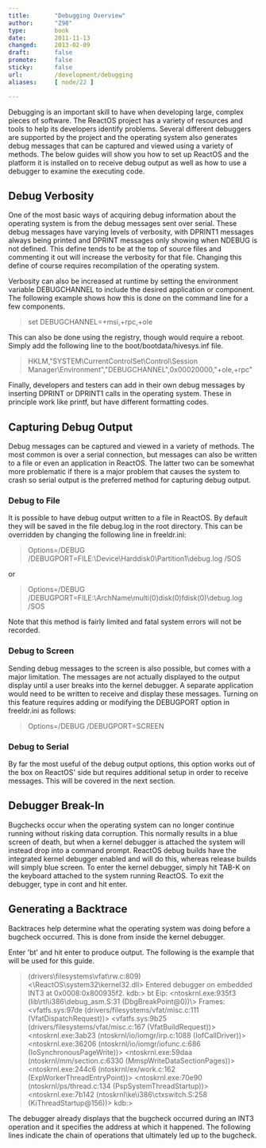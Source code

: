 ```yaml
---
title:       "Debugging Overview"
author:      "Z98"
type:        book
date:        2011-11-13
changed:     2013-02-09
draft:       false
promote:     false
sticky:      false
url:         /development/debugging
aliases:     [ node/22 ]

---
```


Debugging is an important skill to have when developing large, complex pieces of software. The ReactOS project has a variety of resources and tools to help its developers identify problems. Several different debuggers are supported by the project and the operating system also generates debug messages that can be captured and viewed using a variety of methods. The below guides will show you how to set up ReactOS and the platform it is installed on to receive debug output as well as how to use a debugger to examine the executing code.

<h2>Debug Verbosity</h2>
One of the most basic ways of acquiring debug information about the operating system is from the debug messages sent over serial. These debug messages have varying levels of verbosity, with DPRINT1 messages always being printed and DPRINT messages only showing when NDEBUG is not defined. This define tends to be at the top of source files and commenting it out will increase the verbosity for that file. Changing this define of course requires recompilation of the operating system.

Verbosity can also be increased at runtime by setting the environment variable DEBUGCHANNEL to include the desired application or component. The following example shows how this is done on the command line for a few components.

<blockquote>set DEBUGCHANNEL=+msi,+rpc,+ole</blockquote>

This can also be done using the registry, though would require a reboot. Simply add the following line to the boot/bootdata/hivesys.inf file.

<blockquote>HKLM,"SYSTEM\CurrentControlSet\Control\Session Manager\Environment","DEBUGCHANNEL",0x00020000,"+ole,+rpc"</blockquote>

Finally, developers and testers can add in their own debug messages by inserting DPRINT or DPRINT1 calls in the operating system. These in principle work like printf, but have different formatting codes.

<h2>Capturing Debug Output</h2>
Debug messages can be captured and viewed in a variety of methods. The most common is over a serial connection, but messages can also be written to a file or even an application in ReactOS. The latter two can be somewhat more problematic if there is a major problem that causes the system to crash so serial output is the preferred method for capturing debug output.

<h3>Debug to File</h3>
It is possible to have debug output written to a file in ReactOS. By default they will be saved in the file debug.log in the root directory. This can be overridden by changing the following line in freeldr.ini:
<blockquote>Options=/DEBUG /DEBUGPORT=FILE:\Device\Harddisk0\Partition1\debug.log /SOS</blockquote>
or
<blockquote>Options=/DEBUG /DEBUGPORT=FILE:\ArchName\multi(0)disk(0)fdisk(0)\debug.log /SOS</blockquote>
Note that this method is fairly limited and fatal system errors will not be recorded.

<h3>Debug to Screen</h3>
Sending debug messages to the screen is also possible, but comes with a major limitation. The messages are not actually displayed to the output display until a user breaks into the kernel debugger. A separate application would need to be written to receive and display these messages. Turning on this feature requires adding or modifying the DEBUGPORT option in freeldr.ini as follows:
<blockquote>Options=/DEBUG /DEBUGPORT=SCREEN</blockquote>

<h3>Debug to Serial</h3>
By far the most useful of the debug output options, this option works out of the box on ReactOS' side but requires additional setup in order to receive messages. This will be covered in the next section.

<h2>Debugger Break-In</h2>
Bugchecks occur when the operating system can no longer continue running without risking data corruption. This normally results in a blue screen of death, but when a kernel debugger is attached the system will instead drop into a command prompt. ReactOS debug builds have the integrated kernel debugger enabled and will do this, whereas release builds will simply blue screen. To enter the kernel debugger, simply hit TAB-K on the keyboard attached to the system running ReactOS. To exit the debugger, type in cont and hit enter.

<h2>Generating a Backtrace</h2>
Backtraces help determine what the operating system was doing before a bugcheck occurred. This is done from inside the kernel debugger.

Enter 'bt' and hit enter to produce output. The following is the example that will be used for this guide.

<blockquote>
(drivers\filesystems\vfat\rw.c:809) &lt;\ReactOS\system32\kernel32.dll&gt;  Entered debugger on embedded INT3 at 0x0008:0x800935f2.
kdb:&gt; bt
Eip:
&lt;ntoskrnl.exe:935f3 (lib\rtl\i386\debug_asm.S:31 (DbgBreakPoint@0))\&gt;
Frames:
&lt;vfatfs.sys:97de (drivers/filesystems/vfat/misc.c:111 (VfatDispatchRequest))&gt;
&lt;vfatfs.sys:9b25 (drivers/filesystems/vfat/misc.c:167 (VfatBuildRequest))&gt;
&lt;ntoskrnl.exe:3ab23 (ntoskrnl/io/iomgr/irp.c:1088 (IofCallDriver))&gt;
&lt;ntoskrnl.exe:36206 (ntoskrnl/io/iomgr/iofunc.c:686 (IoSynchronousPageWrite))&gt;
&lt;ntoskrnl.exe:59daa (ntoskrnl/mm/section.c:6330 (MmspWriteDataSectionPages))&gt;
&lt;ntoskrnl.exe:244c6 (ntoskrnl/ex/work.c:162 (ExpWorkerThreadEntryPoint))&gt;
&lt;ntoskrnl.exe:70e90 (ntoskrnl/ps/thread.c:134 (PspSystemThreadStartup))&gt;
&lt;ntoskrnl.exe:7b142 (ntoskrnl\ke\i386\ctxswitch.S:258 (KiThreadStartup@156))&gt;
kdb:&gt;</blockquote> 

The debugger already displays that the bugcheck occurred during an INT3 operation and it specifies the address at which it happened. The following lines indicate the chain of operations that ultimately led up to the bugcheck.
